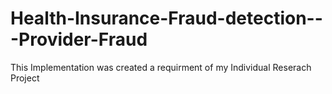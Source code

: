 # Health-Insurance-Fraud-detection---Provider-Fraud
This Implementation was created a requirment of my Individual Reserach Project
